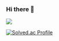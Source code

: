 ### Hi there 👋

<a href="https://www.instagram.com/luke_0126/" target="_blank">
  <img src="https://img.shields.io/badge/Instagram-E4405F?style=flat-square&logo=Instagram&logoColor=white"/>
</a>

[![Solved.ac Profile](http://mazassumnida.wtf/api/v2/generate_badge?boj=luke0126)](https://solved.ac/luke0126)<br/>


<!--
**luke0126/luke0126** is a ✨ _special_ ✨ repository because its `README.md` (this file) appears on your GitHub profile.

Here are some ideas to get you started:

- 🔭 I’m currently working on ...
- 🌱 I’m currently learning ...
- 👯 I’m looking to collaborate on ...
- 🤔 I’m looking for help with ...
- 💬 Ask me about ...
- 📫 How to reach me: ...
- 😄 Pronouns: ...
- ⚡ Fun fact: ...
-->
